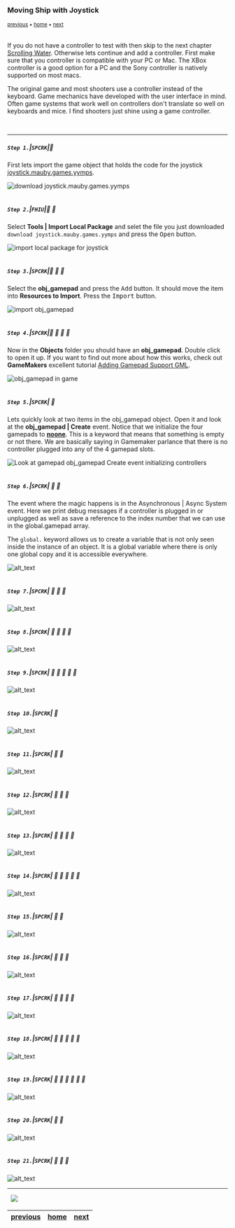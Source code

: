 <img src="https://via.placeholder.com/1000x4/45D7CA/45D7CA" alt="drawing" height="4px"/>

### Moving Ship with Joystick

<sub>[previous](../keyboard/README.md#user-content-moving-ship-with-keyboard) • [home](../README.md#user-content-gms2-top-down-shooter) • [next](../scrolling-water/README.md#user-content-scrolling-water)</sub>

<img src="https://via.placeholder.com/1000x4/45D7CA/45D7CA" alt="drawing" height="4px"/>

If you do not have a controller to test with then skip to the next chapter [Scrolling Water](scrolling-water/README.md#user-content-scrolling-water).  Otherwise lets continue and add a controller.  First make sure that you controller is compatible with your PC or Mac.  The XBox controller is a good option for a PC and the Sony controller is natively supported on most macs.

The original game and most shooters use a controller instead of the keyboard.  Game mechanics have developed with the user interface in mind.  Often game systems that work well on controllers don't translate so well on keyboards and mice.  I find shooters just shine using a game controller.

<br>

---


##### `Step 1.`\|`SPCRK`|:small_blue_diamond:

First lets import the game object that holds the code for the joystick [joystick.mauby.games.yymps](../Assets/Objects/joystick.mauby.games.yymps).

![download joystick.mauby.games.yymps](images/downloadAsset.png)

<img src="https://via.placeholder.com/500x2/45D7CA/45D7CA" alt="drawing" height="2px" alt = ""/>

##### `Step 2.`\|`FHIU`|:small_blue_diamond: :small_blue_diamond: 

Select **Tools | Import Local Package** and selet the file you just downloaded `download joystick.mauby.games.yymps` and press the <kbd>Open</kbd> button.

![import local package for joystick](images/importLocalPackage.png)

<img src="https://via.placeholder.com/500x2/45D7CA/45D7CA" alt="drawing" height="2px" alt = ""/>

##### `Step 3.`\|`SPCRK`|:small_blue_diamond: :small_blue_diamond: :small_blue_diamond:

Select the **obj_gamepad** and press the <kbd>Add</kbd> button.  It should move the item into **Resources to Import**.  Press the <kbd>Import</kbd> button.

![import obj_gamepad](images/importGamepad.png)

<img src="https://via.placeholder.com/500x2/45D7CA/45D7CA" alt="drawing" height="2px" alt = ""/>

##### `Step 4.`\|`SPCRK`|:small_blue_diamond: :small_blue_diamond: :small_blue_diamond: :small_blue_diamond:

Now in the **Objects** folder you should have an **obj_gamepad**.  Double click to open it up. If you want to find out more about how this works, check out **GameMakers** excellent tutorial [Adding Gamepad Support GML](https://marketplace.yoyogames.com/assets/5785/adding-gamepad-support-gml).

![obj_gamepad in game](images/objGamepad.png)

<img src="https://via.placeholder.com/500x2/45D7CA/45D7CA" alt="drawing" height="2px" alt = ""/>

##### `Step 5.`\|`SPCRK`| :small_orange_diamond:

Lets quickly look at two items in the obj_gamepad object.  Open it and look at the **obj_gamepad | Create** event.  Notice that we initialize the four gamepads to **[noone](https://manual.yoyogames.com/GameMaker_Language/GML_Overview/Instance_Keywords.htm)**.  This is a keyword that means that something is empty or not there.  We are basically saying in Gamemaker parlance that there is no controller plugged into any of the 4 gamepad slots.

![Look at gamepad obj_gamepad Create event initializing controllers](images/InititalizeGamepadsToNoone.png)

<img src="https://via.placeholder.com/500x2/45D7CA/45D7CA" alt="drawing" height="2px" alt = ""/>

##### `Step 6.`\|`SPCRK`| :small_orange_diamond: :small_blue_diamond:

The event where the magic happens is in the Asynchronous | Async System event.  Here we print debug messages if a controller is plugged in or unplugged as well as save a reference to the index number that we can use in the global.gamepad array. 

	
The `global.` keyword allows us to create a variable that is not only seen inside the instance of an object.  It is a global variable where there is only one global copy and it is accessible everywhere. 

![alt_text](images/AsyncGamepad.png)

<img src="https://via.placeholder.com/500x2/45D7CA/45D7CA" alt="drawing" height="2px" alt = ""/>

##### `Step 7.`\|`SPCRK`| :small_orange_diamond: :small_blue_diamond: :small_blue_diamond:

![alt_text](images/.png)

<img src="https://via.placeholder.com/500x2/45D7CA/45D7CA" alt="drawing" height="2px" alt = ""/>

##### `Step 8.`\|`SPCRK`| :small_orange_diamond: :small_blue_diamond: :small_blue_diamond: :small_blue_diamond:

![alt_text](images/.png)

<img src="https://via.placeholder.com/500x2/45D7CA/45D7CA" alt="drawing" height="2px" alt = ""/>

##### `Step 9.`\|`SPCRK`| :small_orange_diamond: :small_blue_diamond: :small_blue_diamond: :small_blue_diamond: :small_blue_diamond:

![alt_text](images/.png)

<img src="https://via.placeholder.com/500x2/45D7CA/45D7CA" alt="drawing" height="2px" alt = ""/>

##### `Step 10.`\|`SPCRK`| :large_blue_diamond:

![alt_text](images/.png)

<img src="https://via.placeholder.com/500x2/45D7CA/45D7CA" alt="drawing" height="2px" alt = ""/>

##### `Step 11.`\|`SPCRK`| :large_blue_diamond: :small_blue_diamond: 

![alt_text](images/.png)

<img src="https://via.placeholder.com/500x2/45D7CA/45D7CA" alt="drawing" height="2px" alt = ""/>


##### `Step 12.`\|`SPCRK`| :large_blue_diamond: :small_blue_diamond: :small_blue_diamond: 

![alt_text](images/.png)

<img src="https://via.placeholder.com/500x2/45D7CA/45D7CA" alt="drawing" height="2px" alt = ""/>

##### `Step 13.`\|`SPCRK`| :large_blue_diamond: :small_blue_diamond: :small_blue_diamond:  :small_blue_diamond: 

![alt_text](images/.png)

<img src="https://via.placeholder.com/500x2/45D7CA/45D7CA" alt="drawing" height="2px" alt = ""/>

##### `Step 14.`\|`SPCRK`| :large_blue_diamond: :small_blue_diamond: :small_blue_diamond: :small_blue_diamond:  :small_blue_diamond: 

![alt_text](images/.png)

<img src="https://via.placeholder.com/500x2/45D7CA/45D7CA" alt="drawing" height="2px" alt = ""/>

##### `Step 15.`\|`SPCRK`| :large_blue_diamond: :small_orange_diamond: 

![alt_text](images/.png)

<img src="https://via.placeholder.com/500x2/45D7CA/45D7CA" alt="drawing" height="2px" alt = ""/>

##### `Step 16.`\|`SPCRK`| :large_blue_diamond: :small_orange_diamond:   :small_blue_diamond: 

![alt_text](images/.png)

<img src="https://via.placeholder.com/500x2/45D7CA/45D7CA" alt="drawing" height="2px" alt = ""/>

##### `Step 17.`\|`SPCRK`| :large_blue_diamond: :small_orange_diamond: :small_blue_diamond: :small_blue_diamond:

![alt_text](images/.png)

<img src="https://via.placeholder.com/500x2/45D7CA/45D7CA" alt="drawing" height="2px" alt = ""/>

##### `Step 18.`\|`SPCRK`| :large_blue_diamond: :small_orange_diamond: :small_blue_diamond: :small_blue_diamond: :small_blue_diamond:

![alt_text](images/.png)

<img src="https://via.placeholder.com/500x2/45D7CA/45D7CA" alt="drawing" height="2px" alt = ""/>

##### `Step 19.`\|`SPCRK`| :large_blue_diamond: :small_orange_diamond: :small_blue_diamond: :small_blue_diamond: :small_blue_diamond: :small_blue_diamond:

![alt_text](images/.png)

<img src="https://via.placeholder.com/500x2/45D7CA/45D7CA" alt="drawing" height="2px" alt = ""/>

##### `Step 20.`\|`SPCRK`| :large_blue_diamond: :large_blue_diamond:

![alt_text](images/.png)

<img src="https://via.placeholder.com/500x2/45D7CA/45D7CA" alt="drawing" height="2px" alt = ""/>

##### `Step 21.`\|`SPCRK`| :large_blue_diamond: :large_blue_diamond: :small_blue_diamond:

![alt_text](images/.png)

___


<img src="https://via.placeholder.com/1000x4/dba81a/dba81a" alt="drawing" height="4px" alt = ""/>

<img src="https://via.placeholder.com/1000x100/45D7CA/000000/?text=Next Up - Scrolling Water">
<img src="https://via.placeholder.com/1000x4/dba81a/dba81a" alt="drawing" height="4px" alt = ""/>

| [previous](../keyboard/README.md#user-content-moving-ship-with-keyboard)| [home](../README.md#user-content-gms2-top-down-shooter) | [next](../scrolling-water/README.md#user-content-scrolling-water)|
|---|---|---|
